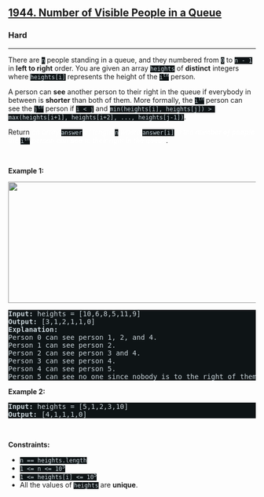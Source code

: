 <h2><a href="https://leetcode.com/problems/number-of-visible-people-in-a-queue/">1944. Number of Visible People in a Queue</a></h2><h3>Hard</h3><hr><div><p>There are <code style="background-color: rgb(14, 20, 22) !important; color: rgb(201, 212, 218) !important;">n</code> people standing in a queue, and they numbered from <code style="background-color: rgb(14, 20, 22) !important; color: rgb(201, 212, 218) !important;">0</code> to <code style="background-color: rgb(14, 20, 22) !important; color: rgb(201, 212, 218) !important;">n - 1</code> in <strong>left to right</strong> order. You are given an array <code style="background-color: rgb(14, 20, 22) !important; color: rgb(201, 212, 218) !important;">heights</code> of <strong>distinct</strong> integers where <code style="background-color: rgb(14, 20, 22) !important; color: rgb(201, 212, 218) !important;">heights[i]</code> represents the height of the <code style="background-color: rgb(14, 20, 22) !important; color: rgb(201, 212, 218) !important;">i<sup>th</sup></code> person.</p>

<p>A person can <strong>see</strong> another person to their right in the queue if everybody in between is <strong>shorter</strong> than both of them. More formally, the <code style="background-color: rgb(14, 20, 22) !important; color: rgb(201, 212, 218) !important;">i<sup>th</sup></code> person can see the <code style="background-color: rgb(14, 20, 22) !important; color: rgb(201, 212, 218) !important;">j<sup>th</sup></code> person if <code style="background-color: rgb(14, 20, 22) !important; color: rgb(201, 212, 218) !important;">i &lt; j</code> and <code style="background-color: rgb(14, 20, 22) !important; color: rgb(201, 212, 218) !important;">min(heights[i], heights[j]) &gt; max(heights[i+1], heights[i+2], ..., heights[j-1])</code>.</p>

<p>Return <em style="color: rgb(255, 255, 255) !important;">an array </em><code style="background-color: rgb(14, 20, 22) !important; color: rgb(201, 212, 218) !important;">answer</code><em style="color: rgb(255, 255, 255) !important;"> of length </em><code style="background-color: rgb(14, 20, 22) !important; color: rgb(201, 212, 218) !important;">n</code><em style="color: rgb(255, 255, 255) !important;"> where </em><code style="background-color: rgb(14, 20, 22) !important; color: rgb(201, 212, 218) !important;">answer[i]</code><em style="color: rgb(255, 255, 255) !important;"> is the <strong>number of people</strong> the </em><code style="background-color: rgb(14, 20, 22) !important; color: rgb(201, 212, 218) !important;">i<sup>th</sup></code><em style="color: rgb(255, 255, 255) !important;"> person can <strong>see</strong> to their right in the queue</em>.</p>

<p>&nbsp;</p>
<p><strong>Example 1:</strong></p>

<p><img alt="" src="https://assets.leetcode.com/uploads/2021/05/29/queue-plane.jpg" style="width: 600px; height: 247px; filter: brightness(0.75);"></p>

<pre style="background-color: rgb(14, 20, 22) !important; color: rgb(201, 212, 218) !important;"><strong>Input:</strong> heights = [10,6,8,5,11,9]
<strong>Output:</strong> [3,1,2,1,1,0]
<strong>Explanation:</strong>
Person 0 can see person 1, 2, and 4.
Person 1 can see person 2.
Person 2 can see person 3 and 4.
Person 3 can see person 4.
Person 4 can see person 5.
Person 5 can see no one since nobody is to the right of them.
</pre>

<p><strong>Example 2:</strong></p>

<pre style="background-color: rgb(14, 20, 22) !important; color: rgb(201, 212, 218) !important;"><strong>Input:</strong> heights = [5,1,2,3,10]
<strong>Output:</strong> [4,1,1,1,0]
</pre>

<p>&nbsp;</p>
<p><strong>Constraints:</strong></p>

<ul>
	<li><code style="background-color: rgb(14, 20, 22) !important; color: rgb(201, 212, 218) !important;">n == heights.length</code></li>
	<li><code style="background-color: rgb(14, 20, 22) !important; color: rgb(201, 212, 218) !important;">1 &lt;= n &lt;= 10<sup>5</sup></code></li>
	<li><code style="background-color: rgb(14, 20, 22) !important; color: rgb(201, 212, 218) !important;">1 &lt;= heights[i] &lt;= 10<sup>5</sup></code></li>
	<li>All the values of <code style="background-color: rgb(14, 20, 22) !important; color: rgb(201, 212, 218) !important;">heights</code> are <strong>unique</strong>.</li>
</ul>
</div>